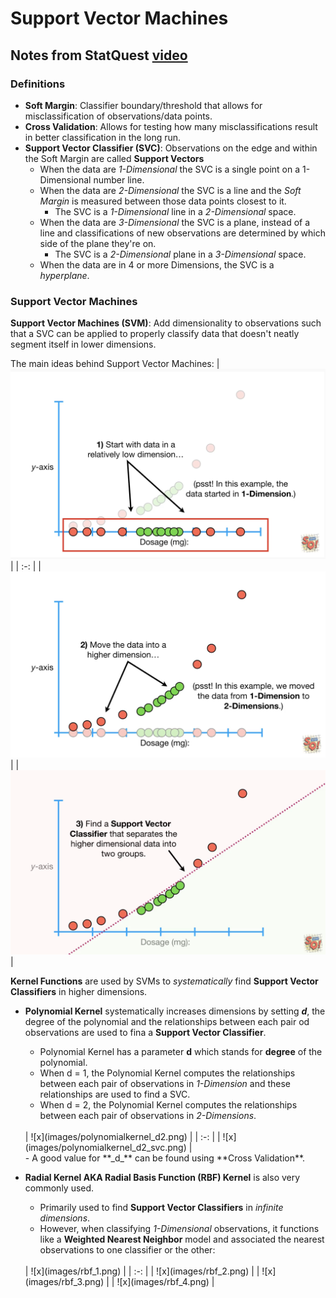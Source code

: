# Support Vector Machines #

## Notes from StatQuest [video](https://www.youtube.com/watch?v=efR1C6CvhmE) ##

### Definitions ###

- **Soft Margin**: Classifier boundary/threshold that allows for misclassification of observations/data points.
- **Cross Validation**: Allows for testing how many misclassifications result in better classification in the long run.
- **Support Vector Classifier (SVC)**: Observations on the edge and within the Soft Margin are called **Support Vectors**
  - When the data are _1-Dimensional_ the SVC is a single point on a 1-Dimensional number line.
  - When the data are _2-Dimensional_ the SVC is a line and the _Soft Margin_ is measured between those data points closest to it.
    - The SVC is a _1-Dimensional_ line in a _2-Dimensional_ space.
  - When the data are _3-Dimensional_ the SVC is a plane, instead of a line and classifications of new observations are determined by which side of the plane they're on.
    - The SVC is a _2-Dimensional_ plane in a _3-Dimensional_ space.
  - When the data are in 4 or more Dimensions, the SVC is a _hyperplane_.

### Support Vector Machines ###

**Support Vector Machines (SVM)**: Add dimensionality to observations such that a SVC can be applied to properly classify data that doesn't neatly segment itself in lower dimensions.

The main ideas behind Support Vector Machines:
| ![x](images/svm_1.png) |
| :-: |
| ![x](images/svm_2.png) |
| ![x](images/svm_3.png) |

**Kernel Functions** are used by SVMs to _systematically_ find **Support Vector Classifiers** in higher dimensions.
- **Polynomial Kernel** systematically increases dimensions by setting **_d_**, the degree of the polynomial and the relationships between each pair od observations are used to fina a **Support Vector Classifier**.
  - Polynomial Kernel has a parameter **d** which stands for **degree** of the polynomial.
  - When d = 1, the Polynomial Kernel computes the relationships between each pair of observations in _1-Dimension_ and these relationships are used to find a SVC.
  - When d = 2, the Polynomial Kernel computes the relationships between each pair of observations in _2-Dimensions_.
  <br>
  | ![x](images/polynomialkernel_d2.png) |
  | :-: |
  | ![x](images/polynomialkernel_d2_svc.png) |
  <br>
  - A good value for **_d_** can be found using **Cross Validation**.
  
- **Radial Kernel AKA Radial Basis Function (RBF) Kernel** is also very commonly used.
  - Primarily used to find **Support Vector Classifiers** in _infinite dimensions_.
  - However, when classifying _1-Dimensional_ observations, it functions like a **Weighted Nearest Neighbor** model and associated the nearest observations to one classifier or the other:
  <br>
  | ![x](images/rbf_1.png) |
  | :-: |
  | ![x](images/rbf_2.png) |
  | ![x](images/rbf_3.png) |
  | ![x](images/rbf_4.png) |
  <br>
  
